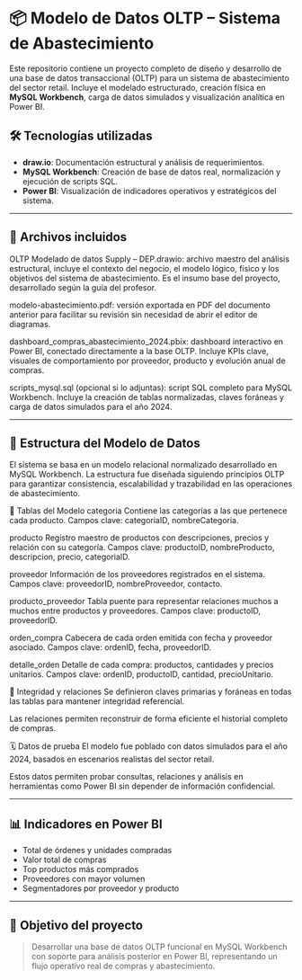 # 📦 Modelo de Datos OLTP – Sistema de Abastecimiento

Este repositorio contiene un proyecto completo de diseño y desarrollo de una base de datos transaccional (OLTP) para un sistema de abastecimiento del sector retail. Incluye el modelado estructurado, creación física en **MySQL Workbench**, carga de datos simulados y visualización analítica en Power BI.

## 🛠️ Tecnologías utilizadas

- **draw.io**: Documentación estructural y análisis de requerimientos.
- **MySQL Workbench**: Creación de base de datos real, normalización y ejecución de scripts SQL.
- **Power BI**: Visualización de indicadores operativos y estratégicos del sistema.


---

## 📁 Archivos incluidos
OLTP Modelado de datos Supply – DEP.drawio: archivo maestro del análisis estructural, incluye el contexto del negocio, el modelo lógico, físico y los objetivos del sistema de abastecimiento. Es el insumo base del proyecto, desarrollado según la guía del profesor.

modelo-abastecimiento.pdf: versión exportada en PDF del documento anterior para facilitar su revisión sin necesidad de abrir el editor de diagramas.

dashboard_compras_abastecimiento_2024.pbix: dashboard interactivo en Power BI, conectado directamente a la base OLTP. Incluye KPIs clave, visuales de comportamiento por proveedor, producto y evolución anual de compras.

scripts_mysql.sql (opcional si lo adjuntas): script SQL completo para MySQL Workbench. Incluye la creación de tablas normalizadas, claves foráneas y carga de datos simulados para el año 2024.

---

## 🧩 Estructura del Modelo de Datos
El sistema se basa en un modelo relacional normalizado desarrollado en MySQL Workbench. La estructura fue diseñada siguiendo principios OLTP para garantizar consistencia, escalabilidad y trazabilidad en las operaciones de abastecimiento.

🔹 Tablas del Modelo
categoria
Contiene las categorías a las que pertenece cada producto.
Campos clave: categoriaID, nombreCategoria.

producto
Registro maestro de productos con descripciones, precios y relación con su categoría.
Campos clave: productoID, nombreProducto, descripcion, precio, categoriaID.

proveedor
Información de los proveedores registrados en el sistema.
Campos clave: proveedorID, nombreProveedor, contacto.

producto_proveedor
Tabla puente para representar relaciones muchos a muchos entre productos y proveedores.
Campos clave: productoID, proveedorID.

orden_compra
Cabecera de cada orden emitida con fecha y proveedor asociado.
Campos clave: ordenID, fecha, proveedorID.

detalle_orden
Detalle de cada compra: productos, cantidades y precios unitarios.
Campos clave: ordenID, productoID, cantidad, precioUnitario.

🔐 Integridad y relaciones
Se definieron claves primarias y foráneas en todas las tablas para mantener integridad referencial.

Las relaciones permiten reconstruir de forma eficiente el historial completo de compras.

🗓️ Datos de prueba
El modelo fue poblado con datos simulados para el año 2024, basados en escenarios realistas del sector retail.

Estos datos permiten probar consultas, relaciones y análisis en herramientas como Power BI sin depender de información confidencial.

---

## 📊 Indicadores en Power BI

- Total de órdenes y unidades compradas
- Valor total de compras
- Top productos más comprados
- Proveedores con mayor volumen
- Segmentadores por proveedor y producto

---

## 🎯 Objetivo del proyecto

> Desarrollar una base de datos OLTP funcional en MySQL Workbench con soporte para análisis posterior en Power BI, representando un flujo operativo real de compras y abastecimiento.


